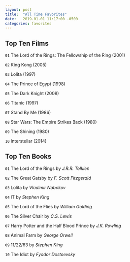 ```yaml
---
layout: post
title:  "All Time Favorites"
date:   2019-01-01 11:17:00 -0500
categories: favorites
---
```


## Top Ten Films
`01` The Lord of the Rings: The Fellowship of the Ring (2001)

`02` King Kong (2005)

`03` Lolita (1997)

`04` The Prince of Egypt (1998)

`05` The Dark Knight (2008)

`06` Titanic (1997)

`07` Stand By Me (1986)

`08` Star Wars: The Empire Strikes Back (1980)

`09` The Shining (1980)

`10` Interstellar (2014)

## Top Ten Books
`01` The Lord of the Rings by _J.R.R. Tolkien_

`02` The Great Gatsby by _F. Scott Fitzgerald_

`03` Lolita by _Vladimir Nabokov_

`04` IT by _Stephen King_

`05` The Lord of the Flies by _William Golding_

`06` The Silver Chair by _C.S. Lewis_

`07` Harry Potter and the Half Blood Prince by _J.K. Rowling_

`08` Animal Farm by _George Orwell_

`09` 11/22/63 by _Stephen King_

`10` The Idiot by _Fyodor Dostoevsky_